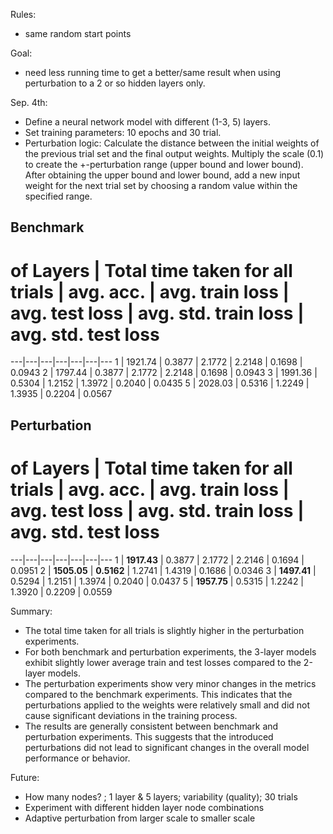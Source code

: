 Rules:
- same random start points

Goal:
- need less running time to get a better/same result when using perturbation to a 2 or so hidden layers only.


Sep. 4th:
- Define a neural network model with different (1-3, 5) layers.
- Set training parameters: 10 epochs and 30 trial.
- Perturbation logic: Calculate the distance between the initial weights of the previous trial set and the final output weights. Multiply the scale (0.1) to create the +-perturbation range (upper bound and lower bound). After obtaining the upper bound and lower bound, add a new input weight for the next trial set by choosing a random value within the specified range.

## Benchmark
# of Layers | Total time taken for all trials | avg. acc. | avg. train loss | avg. test loss | avg. std. train loss | avg. std. test loss
---|---|---|---|---|---|---
1 | 1921.74 | 0.3877 | 2.1772 | 2.2148 | 0.1698 | 0.0943 
2 | 1797.44 | 0.3877 | 2.1772 | 2.2148 | 0.1698 | 0.0943 
3 | 1991.36 | 0.5304 | 1.2152 | 1.3972 | 0.2040 | 0.0435 
5 | 2028.03 | 0.5316 | 1.2249 | 1.3935 | 0.2204 | 0.0567 

## Perturbation  
# of Layers | Total time taken for all trials | avg. acc. | avg. train loss | avg. test loss | avg. std. train loss | avg. std. test loss
---|---|---|---|---|---|---
1 | **1917.43** | 0.3877 | 2.1772 | 2.2146 | 0.1694 | 0.0951 
2 | **1505.05** | **0.5162** | 1.2741 | 1.4319 | 0.1686 | 0.0346 
3 | **1497.41** | 0.5294 | 1.2151 | 1.3974 | 0.2040 | 0.0437 
5 | **1957.75** | 0.5315 | 1.2242 | 1.3920 | 0.2209 | 0.0559 

Summary:
- The total time taken for all trials is slightly higher in the perturbation experiments.
- For both benchmark and perturbation experiments, the 3-layer models exhibit slightly lower average train and test losses compared to the 2-layer models. 
- The perturbation experiments show very minor changes in the metrics compared to the benchmark experiments. This indicates that the perturbations applied to the weights were relatively small and did not cause significant deviations in the training process.
- The results are generally consistent between benchmark and perturbation experiments. This suggests that the introduced perturbations did not lead to significant changes in the overall model performance or behavior.

Future: 
- How many nodes? ; 1 layer & 5 layers; variability (quality); 30 trials
- Experiment with different hidden layer node combinations
- Adaptive perturbation from larger scale to smaller scale
